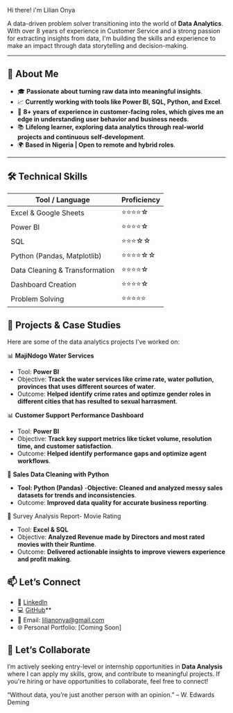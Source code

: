 Hi there! i'm Lilian Onya 

 A data-driven problem solver transitioning into the world of **Data Analytics**. With over 8 years of experience in Customer Service and a strong passion for extracting insights from data, I'm building the skills and experience to make an impact through data storytelling and decision-making.

---

## 🚀 About Me

- 🎓 **Passionate about turning raw data into meaningful insights**.
- 📈 **Currently working with tools like Power BI, SQL, Python, and Excel**.
- 🤝 **8+ years of experience in customer-facing roles, which gives me an edge in understanding user behavior and business needs**.
- 📚 **Lifelong learner, exploring data analytics through real-world projects and continuous self-development**.
- 🌍 **Based in Nigeria | Open to remote and hybrid roles**.

---

## 🛠️ Technical Skills

| Tool / Language | Proficiency |
|-----------------|-------------|
| Excel & Google Sheets | ⭐⭐⭐⭐☆ |
| Power BI         | ⭐⭐⭐⭐☆ |
| SQL              | ⭐⭐⭐☆☆ |
| Python (Pandas, Matplotlib) | ⭐⭐⭐⭐☆☆ |
| Data Cleaning & Transformation | ⭐⭐⭐⭐☆ |
| Dashboard Creation | ⭐⭐⭐⭐☆ |
| Problem Solving | ⭐⭐⭐⭐⭐ |



## 📌 Projects & Case Studies

Here are some of the data analytics projects I’ve worked on:

📊 **MajiNdogo Water Services**
-  Tool: **Power BI**
-  Objective: **Track the water services like crime rate, water pollution, provinces that uses different sources of water**.  
- Outcome: **Helped identify crime rates and optimze gender roles in different cities that has resulted to sexual harrasment**.

📊 **Customer Support Performance Dashboard**
- Tool: **Power BI**  
- Objective: **Track key support metrics like ticket volume, resolution time, and customer satisfaction**.  
- Outcome: **Helped identify performance gaps and optimize agent workflows**.

🐍 **Sales Data Cleaning with Python**
- **Tool: Python (Pandas)**
-**Objective: Cleaned and analyzed messy sales datasets for trends and inconsistencies**.  
-  Outcome: **Improved data quality for accurate business reporting**.

🧮 Survey Analysis Report- Movie Rating
-  Tool: **Excel & SQL** 
- Objective: **Analyzed Revenue made by Directors and most rated movies with their Runtime**.  
- Outcome: **Delivered actionable insights to improve viewers experience and profit making**.



## 📫 Let’s Connect

- 🔗 [LinkedIn](https://www.linkedin.com/in/lilian-onya)
- 💻 [GitHub](https://github.com/Lilian1-O/Lilian1-O)**
- 📧 Email: lilianonya@gmail.com
- 🌐 Personal Portfolio: [Coming Soon]



## 🙌 Let’s Collaborate

I’m actively seeking entry-level or internship opportunities in **Data Analysis** where I can apply my skills, grow, and contribute to meaningful projects. If you're hiring or have opportunities to collaborate, feel free to connect!



 “Without data, you’re just another person with an opinion.” – W. Edwards Deming
